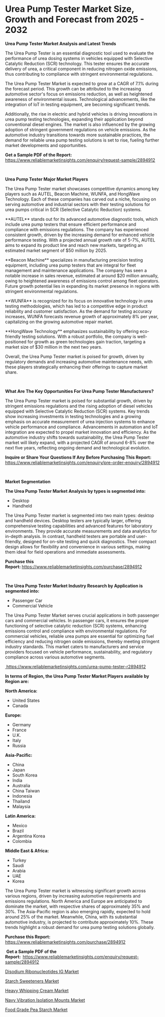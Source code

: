 <p><h1>Urea Pump Tester Market Size, Growth and Forecast from 2025 - 2032</h1></p><p><strong>Urea Pump Tester Market Analysis and Latest Trends</strong></p>
<p><p>The Urea Pump Tester is an essential diagnostic tool used to evaluate the performance of urea dosing systems in vehicles equipped with Selective Catalytic Reduction (SCR) technology. This tester ensures the accurate delivery of urea, a critical component in reducing nitrogen oxide emissions, thus contributing to compliance with stringent environmental regulations. </p><p>The Urea Pump Tester Market is expected to grow at a CAGR of 7.1% during the forecast period. This growth can be attributed to the increasing automotive sector's focus on emissions reduction, as well as heightened awareness of environmental issues. Technological advancements, like the integration of IoT in testing equipment, are becoming significant trends. </p><p>Additionally, the rise in electric and hybrid vehicles is driving innovations in urea pump testing technologies, expanding their application beyond conventional diesel engines. The market is also influenced by the growing adoption of stringent government regulations on vehicle emissions. As the automotive industry transitions towards more sustainable practices, the demand for reliable urea pump testing solutions is set to rise, fueling further market developments and opportunities.</p></p>
<p><strong>Get a Sample PDF of the Report:&nbsp;</strong> <a href="https://www.reliablemarketinsights.com/enquiry/request-sample/2894912?utm_campaign=3277&utm_medium=2&utm_source=Github&utm_content=ia&utm_term=15032025&utm_id=urea-pump-tester">https://www.reliablemarketinsights.com/enquiry/request-sample/2894912</a></p>
<p>&nbsp;</p>
<p><strong>Urea Pump Tester Major Market Players</strong></p>
<p><p>The Urea Pump Tester market showcases competitive dynamics among key players such as AUTEL, Beacon Machine, WUNFA, and HongWave Technology. Each of these companies has carved out a niche, focusing on serving automotive and industrial sectors with their testing solutions for urea pumps critical in SCR (Selective Catalytic Reduction) systems.</p><p>**AUTEL** stands out for its advanced automotive diagnostic tools, which include urea pump testers that ensure efficient performance and compliance with emissions regulations. The company has experienced consistent growth, driven by the increasing demand for enhanced vehicle performance testing. With a projected annual growth rate of 5-7%, AUTEL aims to expand its product line and reach new markets, targeting an estimated market segment of $50 million by 2025.</p><p>**Beacon Machine** specializes in manufacturing precision testing equipment, including urea pump testers that are integral for fleet management and maintenance applications. The company has seen a notable increase in sales revenue, estimated at around $20 million annually, owing to heightened awareness of emissions control among fleet operators. Future growth potential lies in expanding its market presence in regions with stringent environmental regulations.</p><p>**WUNFA** is recognized for its focus on innovative technology in urea testing methodologies, which has led to a competitive edge in product reliability and customer satisfaction. As the demand for testing accuracy increases, WUNFA forecasts revenue growth of approximately 8% per year, capitalizing on the growing automotive repair market.</p><p>**HongWave Technology** emphasizes sustainability by offering eco-friendly testing solutions. With a robust portfolio, the company is well-positioned for growth as green technologies gain traction, targeting a market size of $30 million in the next two years.</p><p>Overall, the Urea Pump Tester market is poised for growth, driven by regulatory demands and increasing automotive maintenance needs, with these players strategically enhancing their offerings to capture market share.</p></p>
<p>&nbsp;</p>
<p><strong>What Are The Key Opportunities For Urea Pump Tester Manufacturers?</strong></p>
<p><p>The Urea Pump Tester market is poised for substantial growth, driven by stringent emissions regulations and the rising adoption of diesel vehicles equipped with Selective Catalytic Reduction (SCR) systems. Key trends show increasing investments in testing technologies and a growing emphasis on accurate measurement of urea injection systems to enhance vehicle performance and compliance. Advancements in automation and IoT integration are expected to propel market innovation and efficiency. As the automotive industry shifts towards sustainability, the Urea Pump Tester market will likely expand, with a projected CAGR of around 6-8% over the next five years, reflecting ongoing demand and technological evolution.</p></p>
<p><strong>Inquire or Share Your Questions If Any Before Purchasing This Report:</strong> <a href="https://www.reliablemarketinsights.com/enquiry/pre-order-enquiry/2894912?utm_campaign=3277&utm_medium=2&utm_source=Github&utm_content=ia&utm_term=15032025&utm_id=urea-pump-tester">https://www.reliablemarketinsights.com/enquiry/pre-order-enquiry/2894912</a></p>
<p>&nbsp;</p>
<p><strong>Market Segmentation</strong></p>
<p><strong>The Urea Pump Tester Market Analysis by types is segmented into:</strong></p>
<p><ul><li>Desktop</li><li>Handheld</li></ul></p>
<p><p>The Urea Pump Tester market is segmented into two main types: desktop and handheld devices. Desktop testers are typically larger, offering comprehensive testing capabilities and advanced features for laboratory environments. They provide accurate measurements and data analytics for in-depth analysis. In contrast, handheld testers are portable and user-friendly, designed for on-site testing and quick diagnostics. Their compact design allows for flexibility and convenience in various settings, making them ideal for field operations and immediate assessments.</p></p>
<p><strong>Purchase this Report:&nbsp;</strong><a href="https://www.reliablemarketinsights.com/purchase/2894912?utm_campaign=3277&utm_medium=2&utm_source=Github&utm_content=ia&utm_term=15032025&utm_id=urea-pump-tester">https://www.reliablemarketinsights.com/purchase/2894912</a></p>
<p>&nbsp;</p>
<p><strong>The Urea Pump Tester Market Industry Research by Application is segmented into:</strong></p>
<p><ul><li>Passenger Car</li><li>Commercial Vehicle</li></ul></p>
<p><p>The Urea Pump Tester Market serves crucial applications in both passenger cars and commercial vehicles. In passenger cars, it ensures the proper functioning of selective catalytic reduction (SCR) systems, enhancing emissions control and compliance with environmental regulations. For commercial vehicles, reliable urea pumps are essential for optimizing fuel efficiency and reducing nitrogen oxide emissions, thereby meeting stringent industry standards. This market caters to manufacturers and service providers focused on vehicle performance, sustainability, and regulatory compliance across various automotive segments.</p></p>
<p><a href="https://www.reliablemarketinsights.com/urea-pump-tester-r2894912?utm_campaign=3277&utm_medium=2&utm_source=Github&utm_content=ia&utm_term=15032025&utm_id=urea-pump-tester">&nbsp;https://www.reliablemarketinsights.com/urea-pump-tester-r2894912</a></p>
<p><strong>In terms of Region, the Urea Pump Tester Market Players available by Region are:</strong></p>
<p>
    <p> <strong> North America: </strong>
        <ul>
            <li>United States</li>
            <li>Canada</li>
        </ul>
        </p> 
    <p> <strong> Europe: </strong>
        <ul>
            <li>Germany</li>
            <li>France</li>
            <li>U.K.</li>
            <li>Italy</li>
            <li>Russia</li>
        </ul>
        </p> 
    <p> <strong> Asia-Pacific: </strong>
        <ul>
            <li>China</li>
            <li>Japan</li>
            <li>South Korea</li>
            <li>India</li>
            <li>Australia</li>
            <li>China Taiwan</li>
            <li>Indonesia</li>
            <li>Thailand</li>
            <li>Malaysia</li>
        </ul>
        </p> 
    <p> <strong> Latin America: </strong>
        <ul>
            <li>Mexico</li>
            <li>Brazil</li>
            <li>Argentina Korea</li>
            <li>Colombia</li>
        </ul>
        </p> 
    <p> <strong> Middle East & Africa: </strong>
        <ul>
            <li>Turkey</li>
            <li>Saudi</li>
            <li>Arabia</li>
            <li>UAE</li>
            <li>Korea</li>
        </ul>
    </p>
    </p>
<p><p>The Urea Pump Tester market is witnessing significant growth across various regions, driven by increasing automotive requirements and emissions regulations. North America and Europe are anticipated to dominate the market, with respective shares of approximately 35% and 30%. The Asia-Pacific region is also emerging rapidly, expected to hold around 25% of the market. Meanwhile, China, with its substantial automotive industry, is projected to contribute approximately 10%. These trends highlight a robust demand for urea pump testing solutions globally.</p></p>
<p><strong>Purchase this Report: </strong><a href="https://www.reliablemarketinsights.com/purchase/2894912?utm_campaign=3277&utm_medium=2&utm_source=Github&utm_content=ia&utm_term=15032025&utm_id=urea-pump-tester">https://www.reliablemarketinsights.com/purchase/2894912</a></p>
<p>&nbsp;<strong>Get a Sample PDF of the Report:&nbsp;&nbsp;</strong><a href="https://www.reliablemarketinsights.com/enquiry/request-sample/2894912?utm_campaign=3277&utm_medium=2&utm_source=Github&utm_content=ia&utm_term=15032025&utm_id=urea-pump-tester">https://www.reliablemarketinsights.com/enquiry/request-sample/2894912</a></p>
<p><strong></strong></p>
<p><p><a href="https://www.linkedin.com/pulse/significant-growth-anticipated-disodium-ribonucleotides-zsixc?utm_campaign=3277&utm_medium=2&utm_source=Github&utm_content=ia&utm_term=15032025&utm_id=urea-pump-tester">Disodium Ribonucleotides IG Market</a></p><p><a href="https://www.linkedin.com/pulse/disruption-innovation-starch-sweeteners-industry-market-ei4uf?utm_campaign=3277&utm_medium=2&utm_source=Github&utm_content=ia&utm_term=15032025&utm_id=urea-pump-tester">Starch Sweeteners Market</a></p><p><a href="https://www.linkedin.com/pulse/heavy-whipping-cream-market-sizeshare-recent-development-sales-iylvf?utm_campaign=3277&utm_medium=2&utm_source=Github&utm_content=ia&utm_term=15032025&utm_id=urea-pump-tester">Heavy Whipping Cream Market</a></p><p><a href="https://github.com/shirlantosx7/Market-Research-Report-List-1/blob/main/navy-vibration-isolation-mounts-market.md?utm_campaign=3277&utm_medium=2&utm_source=Github&utm_content=ia&utm_term=15032025&utm_id=urea-pump-tester">Navy Vibration Isolation Mounts Market</a></p><p><a href="https://www.linkedin.com/pulse/food-grade-pea-starch-market-research-report-exploring-size-79zhf?utm_campaign=3277&utm_medium=2&utm_source=Github&utm_content=ia&utm_term=15032025&utm_id=urea-pump-tester">Food Grade Pea Starch Market</a></p></p>